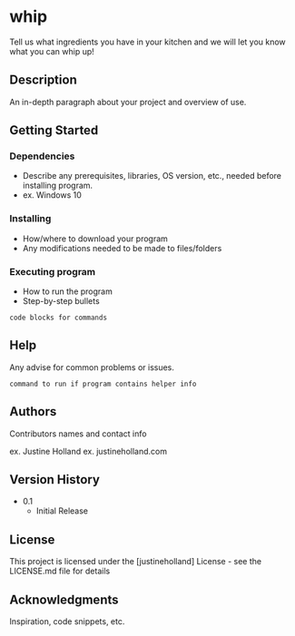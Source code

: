 # whip
Tell us what ingredients you have in your kitchen and we will let you know what you can whip up!

## Description

An in-depth paragraph about your project and overview of use.

## Getting Started

### Dependencies

* Describe any prerequisites, libraries, OS version, etc., needed before installing program.
* ex. Windows 10

### Installing

* How/where to download your program
* Any modifications needed to be made to files/folders

### Executing program

* How to run the program
* Step-by-step bullets
```
code blocks for commands
```

## Help

Any advise for common problems or issues.
```
command to run if program contains helper info
```

## Authors

Contributors names and contact info

ex. Justine Holland
ex. justineholland.com

## Version History

* 0.1
    * Initial Release

## License

This project is licensed under the [justineholland] License - see the LICENSE.md file for details

## Acknowledgments

Inspiration, code snippets, etc.
